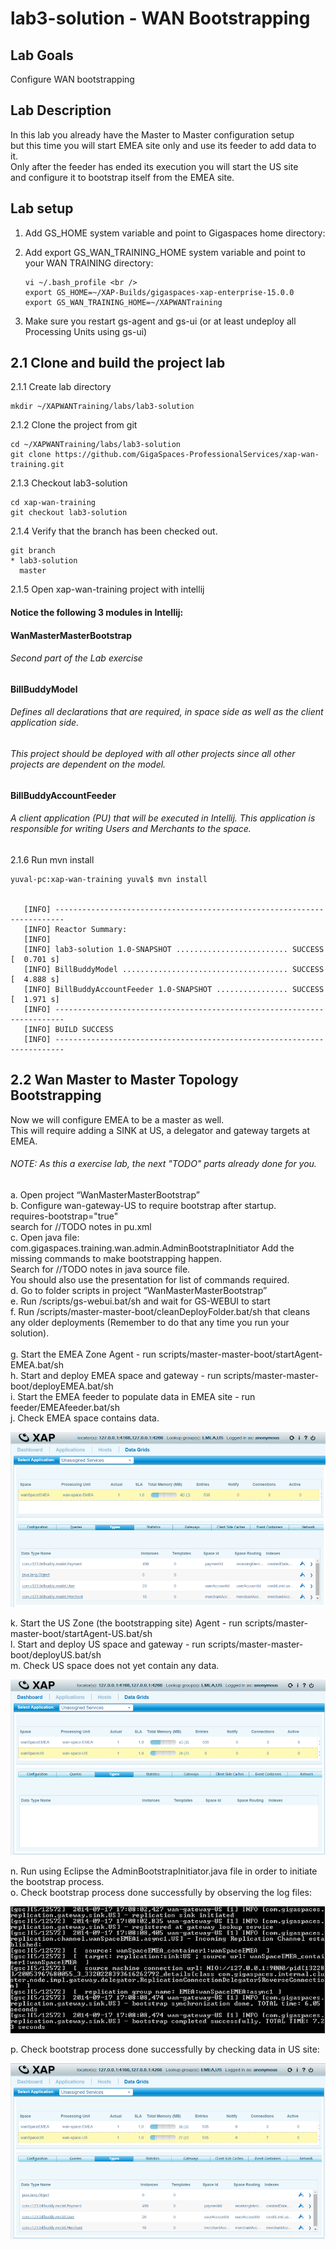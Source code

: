 # lab3-solution - WAN Bootstrapping

## Lab Goals
Configure WAN bootstrapping <br />

## Lab Description
In this lab you already have the Master to Master configuration setup <br />
but this time you will start EMEA site only and use its feeder to add data to it. <br /> 
Only after the feeder has ended its execution you will start the US site <br />
and configure it to bootstrap itself from the EMEA site. <br />

## Lab setup
1.  Add GS_HOME system variable and point to Gigaspaces home directory: <br />
2.  Add export GS_WAN_TRAINING_HOME system variable and point to your WAN TRAINING directory: <br />

        vi ~/.bash_profile <br />
        export GS_HOME=~/XAP-Builds/gigaspaces-xap-enterprise-15.0.0
        export GS_WAN_TRAINING_HOME=~/XAPWANTraining
                               
3.  Make sure you restart gs-agent and gs-ui (or at least undeploy all Processing Units using gs-ui)
    
## 2.1	Clone and build the project lab

2.1.1 Create lab directory

    mkdir ~/XAPWANTraining/labs/lab3-solution
      
2.1.2 Clone the project from git
    
    cd ~/XAPWANTraining/labs/lab3-solution
    git clone https://github.com/GigaSpaces-ProfessionalServices/xap-wan-training.git 
    
2.1.3 Checkout lab3-solution
    
    cd xap-wan-training
    git checkout lab3-solution
    
2.1.4 Verify that the branch has been checked out.
    
    git branch
    * lab3-solution
      master 
    
2.1.5 Open xap-wan-training project with intellij <br />

#### Notice the following 3 modules in Intellij: ####

#### WanMasterMasterBootstrap #####
###### Second part of the Lab exercise

#### BillBuddyModel #####
###### Defines all declarations that are required, in space side as well as the client application side.
###### This project should be deployed with all other projects since all other projects are dependent on the model. <br />

#### BillBuddyAccountFeeder #####
###### A client application (PU) that will be executed in Intellij. This application is responsible for writing Users and Merchants to the space. <br />

       
2.1.6 Run mvn install <br />

    yuval-pc:xap-wan-training yuval$ mvn install
    
    
       [INFO] ------------------------------------------------------------------------
       [INFO] Reactor Summary:
       [INFO] 
       [INFO] lab3-solution 1.0-SNAPSHOT ......................... SUCCESS [  0.701 s]
       [INFO] BillBuddyModel ..................................... SUCCESS [  4.888 s]
       [INFO] BillBuddyAccountFeeder 1.0-SNAPSHOT ................ SUCCESS [  1.971 s]
       [INFO] ------------------------------------------------------------------------
       [INFO] BUILD SUCCESS
       [INFO] ------------------------------------------------------------------------


    
## 2.2  Wan Master to Master Topology Bootstrapping

Now we will configure EMEA to be a master as well. <br />
This will require adding a SINK at US, a delegator and gateway targets at EMEA. <br />

###### NOTE: As this a exercise lab, the next "TODO" parts already done for you.

a.	Open project “WanMasterMasterBootstrap” <br />
b.	Configure wan-gateway-US to require bootstrap after startup. <br />
    requires-bootstrap="true" <br />
search for //TODO notes in pu.xml <br />
c.	Open java file: com.gigaspaces.training.wan.admin.AdminBootstrapInitiator
Add the missing commands to make bootstrapping happen. <br />
Search for //TODO notes in java source file. <br /> 
You should also use the presentation for list of commands required. <br />
d.	Go to folder scripts in project “WanMasterMasterBootstrap” <br />
e.	Run /scripts/gs-webui.bat/sh and wait for GS-WEBUI to start <br /> 
f.	Run /scripts/master-master-boot/cleanDeployFolder.bat/sh that cleans any older deployments (Remember to do that any time you run your solution). <br />  
g.	Start the EMEA Zone Agent  - run scripts/master-master-boot/startAgent-EMEA.bat/sh <br />
h.	Start and deploy EMEA space and gateway  - run scripts/master-master-boot/deployEMEA.bat/sh <br />
i.	Start the EMEA feeder to populate data in EMEA site - run feeder/EMEAfeeder.bat/sh <br />
j.	Check EMEA space contains data. <br />

![snapshot](Pictures/Picture1.png) <br />
    
k.	Start the US Zone (the bootstrapping site) Agent - run scripts/master-master-boot/startAgent-US.bat/sh <br />
l.	Start and deploy US space and gateway - run scripts/master-master-boot/deployUS.bat/sh <br />
m.	Check US space does not yet contain any data.

![snapshot](Pictures/Picture2.png) <br />

n.	Run using Eclipse the AdminBootstrapInitiator.java file in order to initiate the bootstrap process. <br />
o.	Check bootstrap process done successfully by observing the log files: <br />

![snapshot](Pictures/Picture3.png) <br />

p.	Check bootstrap process done successfully by checking data in US site: <br />

![snapshot](Pictures/Picture4.png) <br />